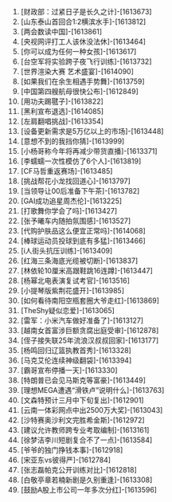 
1. [财政部：过紧日子是长久之计]-[1613673]
1. [山东泰山首回合1:2横滨水手]-[1613812]
1. [两会数读中国]-[1613861]
1. [央视网评打工人该休没法休]-[1613464]
1. [你可以成为任何一种女孩]-[1613617]
1. [台空军将实验跨子夜飞行训练]-[1613732]
1. [世界渲染大赛 艺术盛宴]-[1614090]
1. [如果我们在余生相遇手势舞]-[1613759]
1. [中国第四艘航母很快公布]-[1612849]
1. [用功夫踢毽子]-[1613822]
1. [黑利宣布退选]-[1614085]
1. [左肩翻唱挑战]-[1613354]
1. [设备更新需求是5万亿以上的市场]-[1613448]
1. [意想不到的我挡你猜]-[1613999]
1. [小杨哥称今年将再减少带货直播]-[1613371]
1. [李蠕蠕一次性模仿了6个人]-[1613819]
1. [CF马哲重返赛场]-[1613485]
1. [挑战帮花小龙找回道心]-[1613797]
1. [当领导让00后准备下午茶]-[1613782]
1. [GAI成功追星周杰伦]-[1613225]
1. [打歌舞你学会了吗]-[1613427]
1. [张予曦车内随拍氛围感]-[1613527]
1. [代购护肤品这么便宜正常吗]-[1614068]
1. [棒球运动员投球到底有多猛]-[1613466]
1. [i人街头抗压训练]-[1613409]
1. [红海三条海底光缆被切断]-[1613837]
1. [林依轮10厘米高跟鞋跳16连蹲]-[1613447]
1. [杨幂北电表演复试考官]-[1613516]
1. [小提琴版紫荆花盛开]-[1613985]
1. [如何看待南阳空瓶套圈大爷走红]-[1613869]
1. [TheShy疑似恋爱]-[1613065]
1. [雷军：小米汽车做好准备了]-[1613127]
1. [越南女首富涉巨额贪腐出庭受审]-[1612878]
1. [侄子接失联25年流浪汉叔叔回家]-[1613177]
1. [杨鸣回归辽篮执教首秀]-[1613328]
1. [马克艾伦连续神级翻袋]-[1613394]
1. [霸哥宣布停播一天]-[1613330]
1. [特朗普已会见马斯克等富豪]-[1613449]
1. [理想MEGA遭遇“滑铁卢”说明什么]-[1613763]
1. [文森特预计三月中下旬复出]-[1612901]
1. [云南一体彩网点中出2500万大奖]-[1613043]
1. [沙特赛奥沙利文完胜希金斯]-[1612972]
1. [建议允许教师跨专业考取编制]-[1613161]
1. [徐梦洁李川短剧复合不了一点]-[1613584]
1. [爷爷的独门挣钱本事]-[1612918]
1. [宋亚东vs彼得严]-[1612784]
1. [张志磊帕克公开训练对比]-[1612818]
1. [白敬亭章若楠新剧是久别重逢]-[1613308]
1. [鼓励A股上市公司一年多次分红]-[1613596]